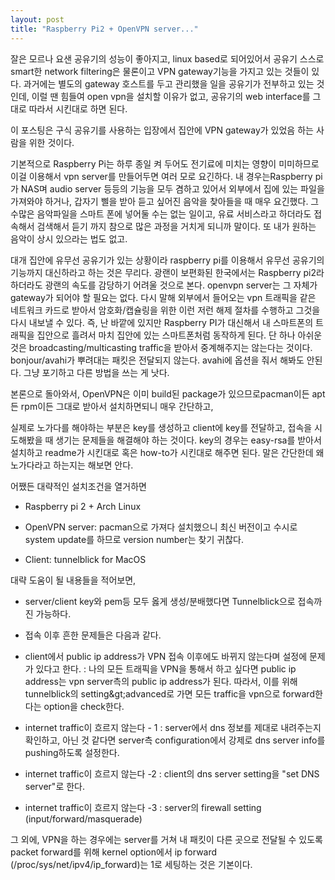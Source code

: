 ```yaml
---
layout: post
title: "Raspberry Pi2 + OpenVPN server..."
---
```



잘은 모르나 요샌 공유기의 성능이 좋아지고, linux based로 되어있어서 공유기 스스로 smart한 network filtering은 물론이고 VPN gateway기능을 가지고 있는 것들이 있다. 과거에는 별도의 gateway 호스트를 두고 관리했을 일을 공유기가 전부하고 있는 것인데, 이럴 땐 힘들여 open vpn을 설치할 이유가 없고, 공유기의 web interface를 그대로 따라서 시킨대로 하면 된다.




이 포스팅은 구식 공유기를 사용하는 입장에서 집안에 VPN gateway가 있었음 하는 사람을 위한 것이다.




기본적으로 Raspberry Pi는 하루 종일 켜 두어도 전기료에 미치는 영향이 미미하므로 이걸 이용해서 vpn server를 만들어두면 여러 모로 요긴하다. 내 경우는Raspberry pi가 NAS며 audio server 등등의 기능을 모두 겸하고 있어서 외부에서 집에 있는 파일을 가져와야 하거나, 갑자기 삘을 받아 듣고 싶어진 음악을 찾아들을 때 매우 요긴했다. 그 수많은 음악파일을 스마트 폰에 넣어둘 수는 없는 일이고, 유료 서비스라고 하더라도 접속해서 검색해서 듣기 까지 참으로 많은 과정을 거치게 되니까 말이다. 또 내가 원하는 음악이 상시 있으라는 법도 없고.




대개 집안에 유무선 공유기가 있는 상황이라 raspberry pi를 이용해서 유무선 공유기의 기능까지 대신하라고 하는 것은 무리다. 광랜이 보편화된 한국에서는 Raspberry pi2라 하더라도 광랜의 속도를 감당하기 어려울 것으로 본다. openvpn server는 그 자체가 gateway가 되어야 할 필요는 없다. 다시 말해 외부에서 들어오는 vpn 트래픽을 같은 네트워크 카드로 받아서 암호화/캡슐링을 위한 이런 저런 해제 절차를 수행하고 그것을 다시 내보낼 수 있다. 즉, 난 바깥에 있지만 Raspberry PI가 대신해서 내 스마트폰의 트래픽을 집안으로 흘려서 마치 집안에 있는 스마트폰처럼 동작하게 된다. 단 하나 아쉬운 것은 broadcasting/multicasting traffic을 받아서 중계해주지는 않는다는 것이다. bonjour/avahi가 뿌려대는 패킷은 전달되지 않는다. avahi에 옵션을 줘서 해봐도 안된다. 그냥 포기하고 다른 방법을 쓰는 게 낫다.




본론으로 돌아와서, OpenVPN은 이미 build된 package가 있으므로pacman이든 apt든 rpm이든 그대로 받아서 설치하면되니 매우 간단하고, 

실제로 노가다를 해야하는 부분은 key를 생성하고 client에 key를 전달하고, 접속을 시도해봤을 때 생기는 문제들을 해결해야 하는 것이다. key의 경우는 easy-rsa를 받아서 설치하고 readme가 시킨대로 혹은 how-to가 시킨대로 해주면 된다. 말은 간단한데 왜 노가다라고 하는지는 해보면 안다.




어쨌든 대략적인 설치조건을 열거하면




* Raspberry pi 2 + Arch Linux

* OpenVPN server: pacman으로 가져다 설치했으니 최신 버전이고 수시로 system update를 하므로 version number는 찾기 귀찮다.

* Client: tunnelblick for MacOS




대략 도움이 될 내용들을 적어보면,




* server/client key와 pem등 모두 옳게 생성/분배했다면 Tunnelblick으로 접속까진 가능하다. 

* 접속 이후 흔한 문제들은 다음과 같다.

* client에서 public ip address가 VPN 접속 이후에도 바뀌지 않는다며 설정에 문제가 있다고 한다. : 나의 모든 트래픽을 VPN을 통해서 하고 싶다면 public ip address는 vpn server측의 public ip address가 된다. 따라서, 이를 위해 tunnelblick의 setting&amp;gt;advanced로 가면 모든 traffic을 vpn으로 forward한다는 option을 check한다. 

* internet traffic이 흐르지 않는다 - 1 : server에서 dns 정보를 제대로 내려주는지 확인하고, 아닌 것 같다면 server측 configuration에서 강제로 dns server info를 pushing하도록 설정한다.

* internet traffic이 흐르지 않는다 -2 : client의 dns server setting을 "set DNS server"로 한다.

* internet traffic이 흐르지 않는다 -3 : server의 firewall setting (input/forward/masquerade)




그 외에, VPN을 하는 경우에는 server를 거쳐 내 패킷이 다른 곳으로 전달될 수 있도록 packet forward를 위해 kernel option에서 ip forward (/proc/sys/net/ipv4/ip_forward)는 1로 세팅하는 것은 기본이다. 






